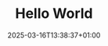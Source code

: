 ---
title: "Hello World"
date: 2025-03-16T13:38:37+01:00
description: ""
draft: true
author: ""
cover: ""
tags: [""]
theme: "light"
---